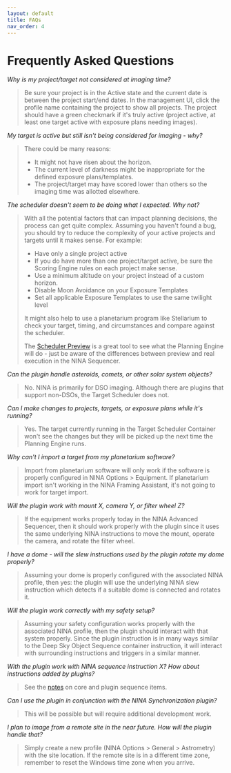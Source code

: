 ```yaml
---
layout: default
title: FAQs
nav_order: 4
---
```


# Frequently Asked Questions

_Why is my project/target not considered at imaging time?_

> Be sure your project is in the Active state and the current date is between the project start/end dates.  In the management UI, click the profile name containing the project to show all projects.  The project should have a green checkmark if it's truly active (project active, at least one target active with exposure plans needing images).

_My target is active but still isn't being considered for imaging - why?_

> There could be many reasons:
> - It might not have risen about the horizon.
> - The current level of darkness might be inappropriate for the defined exposure plans/templates.
> - The project/target may have scored lower than others so the imaging time was allotted elsewhere.

_The scheduler doesn't seem to be doing what I expected.  Why not?_

> With all the potential factors that can impact planning decisions, the process can get quite complex.  Assuming you haven't found a bug, you should try to reduce the complexity of your active projects and targets until it makes sense.  For example:
> * Have only a single project active
> * If you do have more than one project/target active, be sure the Scoring Engine rules on each project make sense.
> * Use a minimum altitude on your project instead of a custom horizon.
> * Disable Moon Avoidance on your Exposure Templates
> * Set all applicable Exposure Templates to use the same twilight level
> 
> It might also help to use a planetarium program like Stellarium to check your target, timing, and circumstances and compare against the scheduler.
> 
> The [Scheduler Preview](scheduler-preview.html) is a great tool to see what the Planning Engine will do - just be aware of the differences between preview and real execution in the NINA Sequencer.

_Can the plugin handle asteroids, comets, or other solar system objects?_

> No.  NINA is primarily for DSO imaging.  Although there are plugins that support non-DSOs, the Target Scheduler does not.

_Can I make changes to projects, targets, or exposure plans while it's running?_

> Yes.  The target currently running in the Target Scheduler Container won't see the changes but they will be picked up the next time the Planning Engine runs.

_Why can't I import a target from my planetarium software?_

> Import from planetarium software will only work if the software is properly configured in NINA Options > Equipment.  If planetarium import isn't working in the NINA Framing Assistant, it's not going to work for target import.

_Will the plugin work with mount X, camera Y, or filter wheel Z?_

> If the equipment works properly today in the NINA Advanced Sequencer, then it should work properly with the plugin since it uses the same underlying NINA instructions to move the mount, operate the camera, and rotate the filter wheel.

_I have a dome - will the slew instructions used by the plugin rotate my dome properly?_

> Assuming your dome is properly configured with the associated NINA profile, then yes: the plugin will use the underlying NINA slew instruction which detects if a suitable dome is connected and rotates it.

_Will the plugin work correctly with my safety setup?_

> Assuming your safety configuration works properly with the associated NINA profile, then the plugin should interact with that system properly.  Since the plugin instruction is in many ways similar to the Deep Sky Object Sequence container instruction, it will interact with surrounding instructions and triggers in a similar manner.

_With the plugin work with NINA sequence instruction X?  How about instructions added by plugins?_

> See the [notes](sequencer/notes.html#core-sequence-items) on core and plugin sequence items.

_Can I use the plugin in conjunction with the NINA Synchronization plugin?_

> This will be possible but will require additional development work.

_I plan to image from a remote site in the near future.  How will the plugin handle that?_

> Simply create a new profile (NINA Options > General > Astrometry) with the site location.  If the remote site is in a different time zone, remember to reset the Windows time zone when you arrive.
